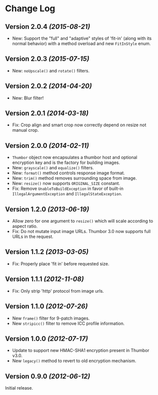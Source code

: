 Change Log
==========

Version 2.0.4 *(2015-08-21)*
----------------------------

 * New: Support the "full" and "adaptive" styles of 'fit-in' (along with its normal behavior) with a
   method overload and new `FitInStyle` enum.


Version 2.0.3 *(2015-07-15)*
----------------------------

 * New: `noUpscale()` and `rotate()` filters.


Version 2.0.2 *(2014-04-20)*
----------------------------

 * New: Blur filter!


Version 2.0.1 *(2014-03-18)*
----------------------------

 * Fix: Crop align and smart crop now correctly depend on resize not manual crop.


Version 2.0.0 *(2014-02-11)*
----------------------------

 * `Thumbor` object now encapsulates a thumbor host and optional encryption key
   and is the factory for building images.
 * New: `grayscale()` and `equalize()` filters.
 * New: `format()` method controls response image format.
 * New: `trim()` method removes surrounding space from image.
 * New: `resize()` now supports `ORIGINAL_SIZE` constant.
 * Fix: Remove `UnableToBuildException` in favor of built-in `IllegalArgumentException` and
   `IllegalStateException`.


Version 1.2.0 *(2013-06-19)*
----------------------------

 * Allow zero for one argument to `resize()` which will scale according to
   aspect ratio.
 * Fix: Do not mutate input image URLs. Thumbor 3.0 now supports full URLs in
   the request.


Version 1.1.2 *(2013-03-05)*
----------------------------

 * Fix: Properly place 'fit in' before requested size.


Version 1.1.1 *(2012-11-08)*
----------------------------

 * Fix: Only strip 'http' protocol from image urls.


Version 1.1.0 *(2012-07-26)*
----------------------------

 * New `frame()` filter for 9-patch images.
 * New `stripicc()` filter to remove ICC profile information.


Version 1.0.0 *(2012-07-17)*
----------------------------

 * Update to support new HMAC-SHA1 encryption present in Thumbor v3.0.
 * New `legacy()` method to revert to old encryption mechanism.


Version 0.9.0 *(2012-06-12)*
----------------------------

Initial release.
